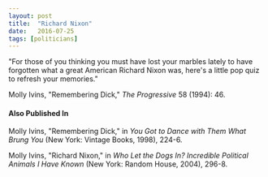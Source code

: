 ```yaml
---
layout: post
title:  "Richard Nixon"
date:   2016-07-25
tags: [politicians]
---
```


"For those of you thinking you must have lost your marbles lately to have forgotten what a great American Richard Nixon was, here's a little pop quiz to refresh your memories."

Molly Ivins, "Remembering Dick," *The Progressive* 58 (1994): 46.

#### Also Published In
Molly Ivins, "Remembering Dick," in *You Got to Dance with Them What Brung You* (New York: Vintage Books, 1998), 224-6.

Molly Ivins, "Richard Nixon," in *Who Let the Dogs In? Incredible Political Animals I Have Known* (New York: Random House, 2004), 296-8.
